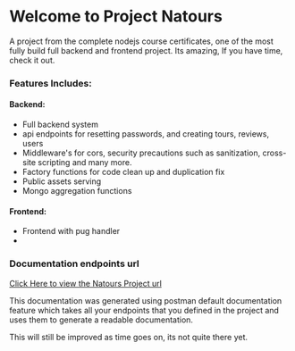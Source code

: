 
# Welcome to Project Natours

 A project from the complete nodejs course certificates, one of the most fully build full backend and frontend project. Its amazing, If you have time, check it out.

### Features Includes: 

#### Backend:

* Full backend system
* api endpoints for resetting passwords, and creating tours, reviews, users
* Middleware's for cors, security precautions such as sanitization, cross-site scripting and many more.
* Factory functions for code clean up and duplication fix
* Public assets serving
* Mongo aggregation functions

#### Frontend:

* Frontend with pug handler
* 

### Documentation endpoints url

[Click Here to view the Natours Project url](https://documenter.getpostman.com/view/11859829/2s935hPmcj)

This documentation was generated using postman default documentation feature which takes all your endpoints that you defined in the project and uses them to generate a readable documentation.

This will still be improved as time goes on, its not quite there yet.